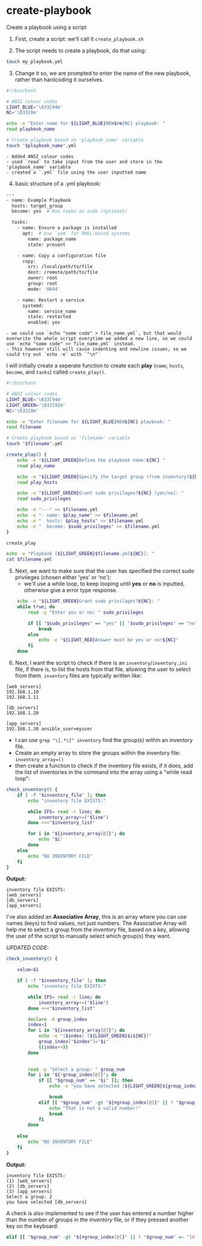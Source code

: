 # create-playbook
Create a playbook using a script

1. First, create a script:
we'll call it `create_playbook.sh`

2. The script needs to create a playbook, do that using: 
```bash
touch my_playbook.yml
```

3. Change it so, we are prompted to enter the name of the new playbook, rather than hardcoding it ourselves.
```bash
#!/bin/bash

# ANSI colour codes
LIGHT_BLUE='\033[94m'
NC='\033[0m'

echo -e "Enter name for ${LIGHT_BLUE}NEW$rm{NC} playbook: "
read playbook_name

# Create playbook based on 'playbook_name' variable
touch "$playbook_name".yml
```
    - Added ANSI colour codes
    - used `read` to take input from the user and store in the 'playbook_name' variable
    - created a `.yml` file using the user inputted name 

4. basic structure of a .yml playbook:
```bash
---
- name: Example Playbook
  hosts: target_group
  become: yes  # Run tasks as sudo (optional)

  tasks:
    - name: Ensure a package is installed
      apt:  # Use `yum` for RHEL-based systems
        name: package_name
        state: present

    - name: Copy a configuration file
      copy:
        src: /local/path/to/file
        dest: /remote/path/to/file
        owner: root
        group: root
        mode: '0644'

    - name: Restart a service
      systemd:
        name: service_name
        state: restarted
        enabled: yes

```
    - we could use `echo "some code" > file_name.yml`, but that would overwrite the whole script everytime we added a new line, so we could use `echo "some code" >> file_name.yml` instead.
    - This however still will cause indenting and newline issues, so we could try out `echo -e` with `"\n"`

I will initially create a seperate function to create each **play** (`name`, `hosts`, `become`, and `tasks`) called `create_play()`.

```bash
#!/bin/bash

# ANSI colour codes
LIGHT_BLUE='\033[94m'
LIGHT_GREEN='\033[92m'
NC='\033[0m'

echo -e "Enter filename for ${LIGHT_BLUE}NEW${NC} playbook: "
read filename

# Create playbook based on 'filename' variable
touch "$filename".yml

create_play() {
    echo -e "${LIGHT_GREEN}Define the playbook name:${NC} "
    read play_name

    echo -e "${LIGHT_GREEN}Specify the target group (from inventory)${NC}: "
    read play_hosts

    echo -e "${LIGHT_GREEN}Grant sudo privilages?${NC} (yes/no): "
    read sudo_privileges

    echo -e "---" >> $filename.yml
    echo -e "- name: $play_name" >> $filename.yml
    echo -e "  hosts: $play_hosts" >> $filename.yml
    echo -e "  become: $sudo_privileges" >> $filename.yml
}

create_play

echo -e "Playbook [${LIGHT_GREEN}$filename.yml${NC}]: "
cat $filename.yml
```

5. Next, we want to make sure that the user has specified the correct sudo privileges (chosen either 'yes' or 'no'):
    - we'll use a while loop, to keep looping until **yes** or **no** is inputted, otherwise give a error type response.
```bash
    echo -e "${LIGHT_GREEN}Grant sudo privilages?${NC}: "
    while true; do
        read -p "Enter yes or no: " sudo_privileges

        if [[ "$sudo_privileges" == "yes" || "$sudo_privileges" == "no" ]]; then
            break
        else
            echo -e "${LIGHT_RED}Answer must be yes or no!${NC}"
        fi
    done
```

6. Next, I want the script to check if there is an `inventory`/`inventory.ini` file, if there is, to list the hosts from that file, allowing the user to select from them.
`inventory` files are typically written like:
```
[web_servers]
192.168.1.10
192.168.1.11

[db_servers]
192.168.1.20

[app_servers]
192.168.1.30 ansible_user=myuser
```

- I can use `grep "\[.*\]" inventory` find the group(s) within an inventory file.
- Create an empty array to store the groups within the inventory file: `inventory_array=()`
- then create a function to check if the inventory file exists, if it does, add the list of inventories in the command into the array using a "while read loop":

```bash
check_inventory() {
    if [ -f "$inventory_file" ]; then
        echo "inventory file EXISTS:"

        while IFS= read -r line; do
            inventory_array+=("$line")
        done <<<"$inventory_list"

        for i in "${inventory_array[@]}"; do
            echo "$i"
        done
    else
        echo "NO INVENTORY FILE"
    fi
}
```
**Output:**

```
inventory file EXISTS:
[web_servers]
[db_servers]
[app_servers]
```


I've also added an **Associative Array**, this is an array where you can use names (keys) to find values, not just numbers.
The Associative Array will help me to select a group from the inventory file, based on a key, allowing the user of the script to manually select which group(s) they want.

*UPDATED CODE:*
```bash
check_inventory() {

    value=$1

    if [ -f "$inventory_file" ]; then
        echo "inventory file EXISTS:"

        while IFS= read -r line; do
            inventory_array+=("$line")
        done <<<"$inventory_list"

        declare -A group_index
        index=1
        for i in "${inventory_array[@]}"; do
            echo -e "($index) [${LIGHT_GREEN}$i${NC}]"
            group_index["$index"]="$i"
            ((index++))
        done

        
        read -p "Select a group: " group_num
        for i in "${!group_index[@]}"; do
            if [[ "$group_num" == "$i" ]]; then
                echo -e "you have selected [${LIGHT_GREEN}${group_index[$group_num]}${NC}]"

                break
            elif [[ "$group_num" -gt "${#group_index[@]}" || ! "$group_num" =~ ^[0-9]+$ ]]; then
                echo "That is not a valid number!"
                break
            fi
        done
            
    else
        echo "NO INVENTORY FILE"
    fi
}
```
**Output:**
```
inventory file EXISTS:
(1) [web_servers]
(2) [db_servers]
(3) [app_servers]
Select a group: 2
you have selected [db_servers]
```

A check is also implemented to see if the user has entered a number higher than the number of groups in the *inventory* file, or if they pressed another key on the keyboard:
```bash
elif [[ "$group_num" -gt "${#group_index[@]}" || ! "$group_num" =~ ^[0-9]+$ ]]; then
```

